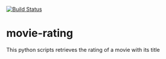 [![Build Status](https://travis-ci.org/meysammahfouzi/movie-rating.svg?branch=master)](https://travis-ci.org/meysammahfouzi/movie-rating)
# movie-rating
This python scripts retrieves the rating of a movie with its title
